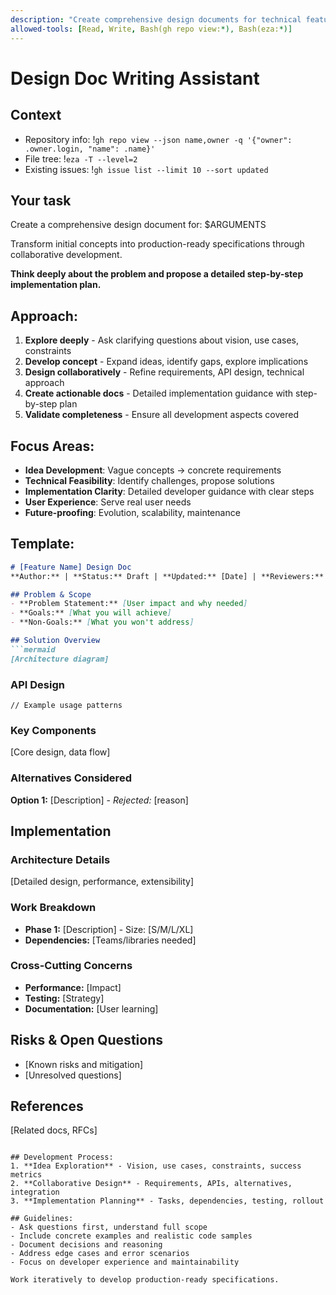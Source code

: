 ```yaml
---
description: "Create comprehensive design documents for technical features and projects"
allowed-tools: [Read, Write, Bash(gh repo view:*), Bash(eza:*)]
---
```


# Design Doc Writing Assistant

## Context

- Repository info: !`gh repo view --json name,owner -q '{"owner": .owner.login, "name": .name}'`
- File tree: !`eza -T --level=2`
- Existing issues: !`gh issue list --limit 10 --sort updated`

## Your task

Create a comprehensive design document for: $ARGUMENTS

Transform initial concepts into production-ready specifications through collaborative development.

**Think deeply about the problem and propose a detailed step-by-step implementation plan.**

## Approach:
1. **Explore deeply** - Ask clarifying questions about vision, use cases, constraints
2. **Develop concept** - Expand ideas, identify gaps, explore implications
3. **Design collaboratively** - Refine requirements, API design, technical approach
4. **Create actionable docs** - Detailed implementation guidance with step-by-step plan
5. **Validate completeness** - Ensure all development aspects covered

## Focus Areas:
- **Idea Development**: Vague concepts → concrete requirements
- **Technical Feasibility**: Identify challenges, propose solutions
- **Implementation Clarity**: Detailed developer guidance with clear steps
- **User Experience**: Serve real user needs
- **Future-proofing**: Evolution, scalability, maintenance

## Template:
```markdown
# [Feature Name] Design Doc
**Author:** | **Status:** Draft | **Updated:** [Date] | **Reviewers:**

## Problem & Scope
- **Problem Statement:** [User impact and why needed]
- **Goals:** [What you will achieve]
- **Non-Goals:** [What you won't address]

## Solution Overview
```mermaid
[Architecture diagram]
```

### API Design
```[language]
// Example usage patterns
```

### Key Components
[Core design, data flow]

### Alternatives Considered
**Option 1:** [Description] - *Rejected:* [reason]

## Implementation
### Architecture Details
[Detailed design, performance, extensibility]

### Work Breakdown
- **Phase 1:** [Description] - Size: [S/M/L/XL]
- **Dependencies:** [Teams/libraries needed]

### Cross-Cutting Concerns
- **Performance:** [Impact]
- **Testing:** [Strategy]
- **Documentation:** [User learning]

## Risks & Open Questions
- [Known risks and mitigation]
- [Unresolved questions]

## References
[Related docs, RFCs]
```

## Development Process:
1. **Idea Exploration** - Vision, use cases, constraints, success metrics
2. **Collaborative Design** - Requirements, APIs, alternatives, integration
3. **Implementation Planning** - Tasks, dependencies, testing, rollout

## Guidelines:
- Ask questions first, understand full scope
- Include concrete examples and realistic code samples
- Document decisions and reasoning
- Address edge cases and error scenarios
- Focus on developer experience and maintainability

Work iteratively to develop production-ready specifications.
